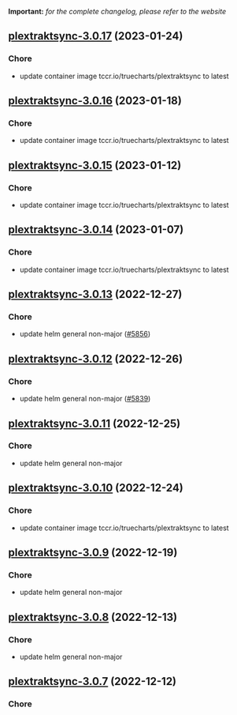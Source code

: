 **Important:**
*for the complete changelog, please refer to the website*




## [plextraktsync-3.0.17](https://github.com/truecharts/charts/compare/plextraktsync-3.0.16...plextraktsync-3.0.17) (2023-01-24)

### Chore

- update container image tccr.io/truecharts/plextraktsync to latest
  
  


## [plextraktsync-3.0.16](https://github.com/truecharts/charts/compare/plextraktsync-3.0.15...plextraktsync-3.0.16) (2023-01-18)

### Chore

- update container image tccr.io/truecharts/plextraktsync to latest
  
  


## [plextraktsync-3.0.15](https://github.com/truecharts/charts/compare/plextraktsync-3.0.14...plextraktsync-3.0.15) (2023-01-12)

### Chore

- update container image tccr.io/truecharts/plextraktsync to latest
  
  


## [plextraktsync-3.0.14](https://github.com/truecharts/charts/compare/plextraktsync-3.0.13...plextraktsync-3.0.14) (2023-01-07)

### Chore

- update container image tccr.io/truecharts/plextraktsync to latest
  
  


## [plextraktsync-3.0.13](https://github.com/truecharts/charts/compare/plextraktsync-3.0.12...plextraktsync-3.0.13) (2022-12-27)

### Chore

- update helm general non-major ([#5856](https://github.com/truecharts/charts/issues/5856))
  
  


## [plextraktsync-3.0.12](https://github.com/truecharts/charts/compare/plextraktsync-3.0.11...plextraktsync-3.0.12) (2022-12-26)

### Chore

- update helm general non-major ([#5839](https://github.com/truecharts/charts/issues/5839))
  
  


## [plextraktsync-3.0.11](https://github.com/truecharts/charts/compare/plextraktsync-3.0.10...plextraktsync-3.0.11) (2022-12-25)

### Chore

- update helm general non-major
  
  


## [plextraktsync-3.0.10](https://github.com/truecharts/charts/compare/plextraktsync-3.0.9...plextraktsync-3.0.10) (2022-12-24)

### Chore

- update container image tccr.io/truecharts/plextraktsync to latest
  
  


## [plextraktsync-3.0.9](https://github.com/truecharts/charts/compare/plextraktsync-3.0.8...plextraktsync-3.0.9) (2022-12-19)

### Chore

- update helm general non-major
  
  


## [plextraktsync-3.0.8](https://github.com/truecharts/charts/compare/plextraktsync-3.0.7...plextraktsync-3.0.8) (2022-12-13)

### Chore

- update helm general non-major
  
  


## [plextraktsync-3.0.7](https://github.com/truecharts/charts/compare/plextraktsync-3.0.6...plextraktsync-3.0.7) (2022-12-12)

### Chore
